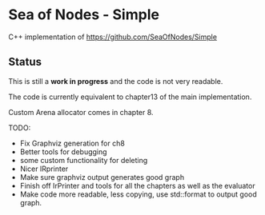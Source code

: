 # Sea of Nodes - Simple

C++ implementation of https://github.com/SeaOfNodes/Simple

## Status

This is still a **work in progress** and the code is not very readable.

The code is currently equivalent to chapter13 of the main implementation.

Custom Arena allocator comes in chapter 8.

TODO:
 - Fix Graphviz generation for ch8
 - Better tools for debugging
 - some custom functionality for deleting
 - Nicer IRprinter
 - Make sure graphviz output generates good graph
 - Finish off IrPrinter and tools for all the chapters as well as the evaluator
 - Make code more readable, less copying, use std::format to output good graph.